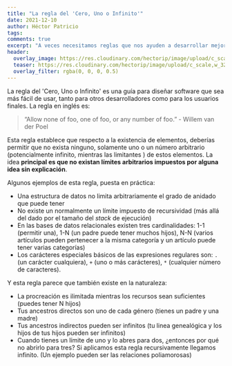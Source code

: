 ```yaml
---
title: "La regla del 'Cero, Uno o Infinito'"
date: 2021-12-10
author: Héctor Patricio
tags:
comments: true
excerpt: "A veces necesitamos reglas que nos ayuden a desarrollar mejor software. La regal de 'Cero, Uno o Infinito' es una guía para que creemos software más usable."
header:
  overlay_image: https://res.cloudinary.com/hectorip/image/upload/c_scale,w_1120/v1639259189/michael-dziedzic-uZr0oWxrHYs-unsplash_koqk3a.jpg
  teaser: https://res.cloudinary.com/hectorip/image/upload/c_scale,w_320/v1639259189/michael-dziedzic-uZr0oWxrHYs-unsplash_koqk3a.jpg
  overlay_filter: rgba(0, 0, 0, 0.5)
---
```


La regla del 'Cero, Uno o Infinito' es una guía para diseñar software que sea más fácil de usar, tanto para otros desarrolladores como para los usuarios finales. La regla en inglés es:

> “Allow none of foo, one of foo, or any number of foo.” - Willem van der Poel

Esta regla establece que respecto a la existencia de elementos, deberías permitir que no exista ninguno, solamente uno o un número arbitrario (potencialmente infinito, mientras las limitantes ) de estos elementos. La idea **principal es que no existan límites arbitrarios impuestos por alguna idea sin explicación**.

Algunos ejemplos de esta regla, puesta en práctica:

- Una estructura de datos no limita arbitrariamente el grado de anidado que puede tener
- No existe un normalmente un límite impuesto de recursividad (más allá del dado por el tamaño del _stack_ de ejecución)
- En las bases de datos relacionales existen tres cardinalidades: 1-1 (permitir una), 1-N (un padre puede tener muchos hijos), N-N (varios artículos pueden pertenecer a la misma categoría y un artículo puede tener varias categorías)
- Los carácteres especiales básicos de las expresiones regulares son: `.` (un carácter cualquiera), `+` (uno o más carácteres), `*` (cualquier número de caracteres).


Y esta regla parece que también existe en la naturaleza:

- La procreación es ilimitada mientras los recursos sean suficientes (puedes tener N hijos)
- Tus ancestros directos son uno de cada género (tienes un padre y una madre)
- Tus ancestros indirectos pueden ser infinitos (tu linea genealógica y los hijos de tus hijos pueden ser infinitos)
- Cuando tienes un límite de uno y lo abres para dos, ¿entonces por qué no abrirlo para tres? Si aplicamos esta regla recursivamente llegamos infinito. (Un ejemplo pueden ser las relaciones poliamorosas)


##

